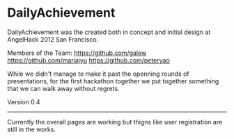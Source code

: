 DailyAchievement
================

DailyAchievement was the created both in concept and initial design at AngelHack 2012 San Francisco. 

Members of the Team:
https://github.com/galew 
https://github.com/mariajyu
https://github.com/peteryao

While we didn't manage to make it past the openning rounds of presentations, for the first hackathon together we put together something that we can walk away without regrets. 

Version 0.4
____________
Currently the overall pages are working but thigns like user registration are still in the works.